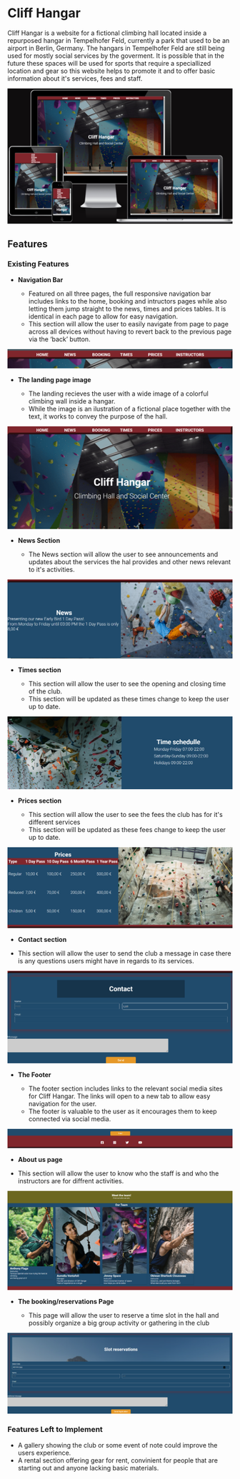 # Cliff Hangar

Cliff Hangar is a website for a fictional climbing hall located inside a repurposed hangar in Tempelhofer Feld, currently a park that used to be an airport in Berlin, Germany.
The hangars in Tempelhofer Feld are still being used for mostly social services by the goverment. It is possible that in the future these spaces will be used for sports that require a speciallized location and gear so this website helps to promote it and to offer basic information about it's services, fees and staff.

![Responsice Mockup](/read-assets/responsive-screens.png)

## Features 

### Existing Features

- __Navigation Bar__

  - Featured on all three pages, the full responsive navigation bar includes links to the home, booking and intructors pages while also letting them jump straight to the news, times and prices tables. It is identical in each page to allow for easy navigation.
  - This section will allow the user to easily navigate from page to page across all devices without having to revert back to the previous page via the ‘back’ button. 

![Nav Bar](/read-assets/navigation-bar.png)

- __The landing page image__

  - The landing recieves the user with a wide image of a colorful climbing wall inside a hangar.
  - While the image is an ilustration of a fictional place together with the text, it works to convey the purpose of the hall.

![landing](/read-assets/landing-page.png)

- __News Section__

  - The News section will allow the user to see announcements and updates about the services the hal provides and other news relevant to it's activities.

![News](/read-assets/news-section.png)

- __Times section__

  - This section will allow the user to see the opening and closing time of the club.
  - This section will be updated as these times change to keep the user up to date. 

![Times](/read-assets/times-section.png)

- __Prices section__

  - This section will allow the user to see the fees the club has for it's different services
  - This section will be updated as these fees change to keep the user up to date. 
 
![Prices](/read-assets/prices-section.png)

 - __Contact section__

  - This section will allow the user to send the club a message in case there is any questions users might have in regards to its services.

![Contact](/read-assets/contact-section.png)
  
- __The Footer__ 

  - The footer section includes links to the relevant social media sites for Cliff Hangar. The links will open to a new tab to allow easy navigation for the user. 
  - The footer is valuable to the user as it encourages them to keep connected via social media.

![Footer](/read-assets/footer-section.png)

 - __About us page__

  - This section will allow the user to know who the staff is and who the instructors are for diffrent activities.

![About us](/read-assets/about-us-section.png)

- __The booking/reservations Page__

  - This page will allow the user to reserve a time slot in the hall and possibly organize a big group activity or gathering in the club 

![booking](/read-assets/booking-section.png)


### Features Left to Implement

- A gallery showing the club or some event of note could improve the users experience.
- A rental section offering gear for rent, convinient for people that are starting out and anyone lacking basic materials. 


